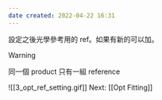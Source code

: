 ```yaml
---
date created: 2022-04-22 16:31
---
```


設定之後光學參考用的 ref。如果有新的可以加。

> [!warning]
> 同一個 product 只有一組 reference

![[3_opt_ref_setting.gif]]
Next: [[Opt Fitting]]